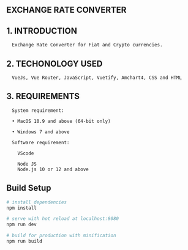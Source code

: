 ## EXCHANGE RATE CONVERTER 

## 1.	INTRODUCTION

      Exchange Rate Converter for Fiat and Crypto currencies.

## 2.	TECHONOLOGY USED 
      
      VueJs, Vue Router, JavaScript, Vuetify, Amchart4, CSS and HTML

## 3.	REQUIREMENTS

      System requirement:
      
      •	MacOS 10.9 and above (64-bit only)
      
      •	Windows 7 and above
      
      Software requirement:
        
        VScode 

        Node JS
        Node.js 10 or 12 and above

## Build Setup

``` bash
# install dependencies
npm install

# serve with hot reload at localhost:8080
npm run dev

# build for production with minification
npm run build
```
